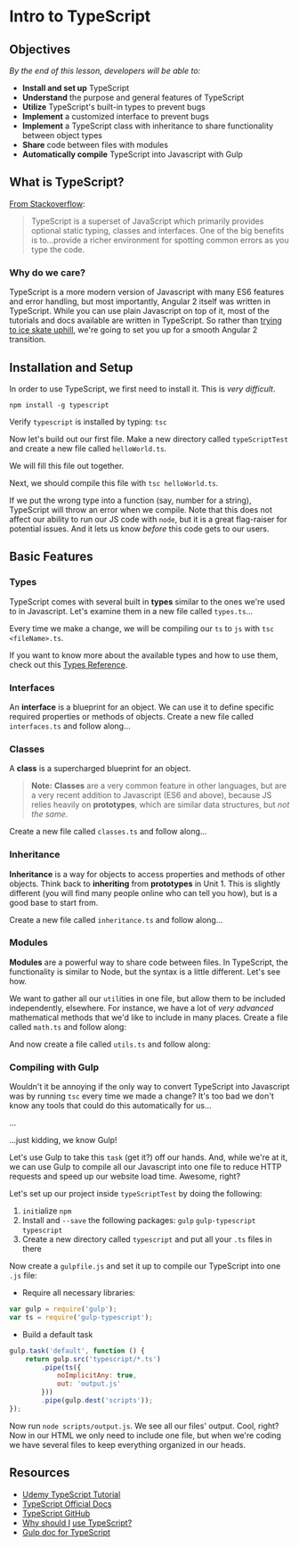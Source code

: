 <!--11:00 5 minutes -->

<!--Hook: So throughout this course, we've been trying to teach you the legacy tools currently in use in web development, and slowly introducing the newer tools that are coming out.  One of the most useful new tools is TypeScript, for two main reasons: it provides functionality that JS developers have been asking for since the late 90s, and it was used to create many modern tools, most notably Angular 2 and Ionic 2 (an Angular-based framework for building mobile apps).  And as today is all about Angular 2, we should probably show you the language it's written in. -->

# Intro to TypeScript

## Objectives
*By the end of this lesson, developers will be able to:*

- **Install and set up** TypeScript
- **Understand** the purpose and general features of TypeScript
- **Utilize** TypeScript's built-in types to prevent bugs
- **Implement** a customized interface to prevent bugs
- **Implement** a TypeScript class with inheritance to share functionality between object types
- **Share** code between files with modules
- **Automatically compile** TypeScript into Javascript with Gulp

<!--11:05 5 minutes -->

## What is TypeScript?

[From Stackoverflow](http://stackoverflow.com/questions/12694530/what-is-typescript-and-why-would-i-use-it-in-place-of-javascript):

>TypeScript is a superset of JavaScript which primarily provides optional static typing, classes and interfaces. One of the big benefits is to...provide a richer environment for spotting common errors as you type the code.

### Why do we care?

TypeScript is a more modern version of Javascript with many ES6 features and error handling, but most importantly, Angular 2 itself was written in TypeScript.  While you can use plain Javascript on top of it, most of the tutorials and docs available are written in TypeScript.  So rather than [trying to ice skate uphill](https://www.youtube.com/watch?v=pXhKzY0BKwY), we're going to set you up for a smooth Angular 2 transition.

<!--11:10 5 minutes -->

## Installation and Setup

In order to use TypeScript, we first need to install it.  This is *very difficult*.

`npm install -g typescript`

Verify `typescript` is installed by typing: `tsc`

Now let's build out our first file.  Make a new directory called `typeScriptTest` and create a new file called `helloWorld.ts`.

We will fill this file out together.

<!--11:15 10 minutes -->

<!-- Catch-up with code below

-- Compile this file three times, one with just console.log:
console.log("Hello World");

-- then add a function

function hello(string) {
	console.log("Hello " + string);
}

hello("universe");

--then make it Typescripty

function hello(string: String) {
	console.log("Hello " + string);
}

hello("universe");
hello(5);
-->

Next, we should compile this file with `tsc helloWorld.ts`.

If we put the wrong type into a function (say, number for a string), TypeScript will throw an error when we compile.  Note that this does not affect our ability to run our JS code with `node`, but it is a great flag-raiser for potential issues.  And it lets us know *before* this code gets to our users.

## Basic Features

<!--11:25 10 minutes -->

### Types

TypeScript comes with several built in **types** similar to the ones we're used to in Javascript.  Let's examine them in a new file called `types.ts`...

<!--Catch-up with code below

-- First start with:

var numero : Number = 1;
numero = 2;

-- Then:

numero = "fish";

--And talk about the error you see together

--Then go through the other major types:

var namey : String = "Bobz";

var isWinter : boolean = true;

--Pause before moving onto more complex types:

var names : string[] = ["Hans", "Franz"];

enum Starks {Jon, Bran, Eddard, Catlyn};

var cat : Starks = Starks.Catlyn;

-- Then talk about function casting:

function getName() : string{
	return 1;
}

-- Look at the error then:

function noReturn() : void {
	console.log('yo log, whattup?');
}
-->

Every time we make a change, we will be compiling our `ts` to `js` with `tsc <fileName>.ts`.

If you want to know more about the available types and how to use them, check out this [Types Reference](https://www.typescriptlang.org/docs/handbook/basic-types.html).

### Interfaces

<!--11:35 5 minutes -->

An **interface** is a blueprint for an object.  We can use it to define specific required properties or methods of objects.  Create a new file called `interfaces.ts` and follow along...

<!--Catch-up with following code

-- Create the interface

interface Stark {
	name: String
}

-- Then call the following ways

printName({name:"Eddard"});

printName({age:22});

-- Talk about the error that comes up, then adjust

interface Stark {
	name: String,
	age?: number
}

printName({name:"Eddard"});

printName({name: "Bran", age:22});

-->

### Classes

<!--11:40 10 minutes -->

A **class** is a supercharged blueprint for an object.

>**Note:** **Classes** are a very common feature in other languages, but are a very recent addition to Javascript (ES6 and above), because JS relies heavily on **prototypes**, which are similar data structures, but *not the same*.

Create a new file called `classes.ts` and follow along...

<!--Catch-up for code below

-- First create a class

class Stark {
	name: string = "Brandon";
	saying: String;
}

-- Then instantiate it

var ned = new Stark();

ned.saying = "Winter is coming!";

console.log(ned.saying);

-- Look familiar?  That's right, it's basically a constructor function--take a look at compiled JS

-- How do we put a method on the prototype?

class Stark {
	name: string = "Brandon";
	hello(person:string) {
		console.log("Hello, " + person);
	}
}

-- Now let's call it

ned.hello("Bobert");

-->

<!--11:50 10 minutes -->

### Inheritance

**Inheritance** is a way for objects to access properties and methods of other objects.  Think back to **inheriting** from **prototypes** in Unit 1.  This is slightly different (you will find many people online who can tell you how), but is a good base to start from.

Create a new file called `inheritance.ts` and follow along...

<!-- Catch-up for code below

-- Create a class:

class Person {
	name: string;
	dance() {
		console.log(this.name + " is dancing...");
	}
}

-- What if we want to pass a name in on person creation?  Put this inside the class

	constructor(name:string) {
		this.name = name;
	}

-- And dance:

var bran = new Person("Bran");

bran.dance();

-- Then extend:

class CoolPerson extends Person {
	dance() {
		console.log("awesomely!");
	}
}

var robb = new CoolPerson("Robb");
robb.dance();

-- Notice that Robb is not dancing yet...let's fix that...how do we reach a class *above* the current class?

	dance() {
		super.dance();
		console.log("awesomely!");
	}

-->

### Modules

<!--12:00 5 minutes -->

**Modules** are a powerful way to share code between files.  In TypeScript, the functionality is similar to Node, but the syntax is a little different.  Let's see how.

We want to gather all our `util`ities in one file, but allow them to be included independently, elsewhere.  For instance, we have a lot of *very advanced* mathematical methods that we'd like to include in many places.  Create a file called `math.ts` and follow along:

<!-- Catch-up for code below

export class Multiplication {
	timesTwo(n:number) {
		return n*2;
	}
}

-- Note that we could easily create another class called Addition, and we could put functions like `addTwo` inside it.  Does this look familiar?  (Yup, that's the ES6 method syntax)

-->

And now create a file called `utils.ts` and follow along:

<!-- Catch-up for code below

import math = require("./math");

var multiplication = new math.Multiplication();

console.log(multiplication.timesTwo(9));

-- Now try running utils.js...what happens?

-->

### Compiling with Gulp

<!--12:05 10 minutes -->

Wouldn't it be annoying if the only way to convert TypeScript into Javascript was by running `tsc` every time we made a change?  It's too bad we don't know any tools that could do this automatically for us...

...

...just kidding, we know Gulp!

Let's use Gulp to take this `task` (get it?) off our hands.  And, while we're at it, we can use Gulp to compile all our Javascript into one file to reduce HTTP requests and speed up our website load time.  Awesome, right?

Let's set up our project inside `typeScriptTest` by doing the following:

1. `init`ialize `npm`
2. Install and `--save` the following packages: `gulp` `gulp-typescript` `typescript`
3. Create a new directory called `typescript` and put all your `.ts` files in there

Now create a `gulpfile.js` and set it up to compile our TypeScript into one `.js` file:

- Require all necessary libraries:

```js
var gulp = require('gulp');
var ts = require('gulp-typescript');
```

- Build a default task

```js
gulp.task('default', function () {
    return gulp.src('typescript/*.ts')
        .pipe(ts({
            noImplicitAny: true,
            out: 'output.js'
        }))
        .pipe(gulp.dest('scripts'));
});
```

Now run `node scripts/output.js`.  We see all our files' output.  Cool, right?  Now in our HTML we only need to include one file, but when we're coding we have several files to keep everything organized in our heads.

## Resources

- [Udemy TypeScript Tutorial](https://www.udemy.com/typescript/learn/v4/overview)
- [TypeScript Official Docs](https://www.typescriptlang.org/)
- [TypeScript GitHub](https://github.com/Microsoft/TypeScript)
- [Why should I](http://stackoverflow.com/questions/12694530/what-is-typescript-and-why-would-i-use-it-in-place-of-javascript) [use TypeScript?](http://stackoverflow.com/questions/12694530/what-is-typescript-and-why-would-i-use-it-in-place-of-javascript/35048303#35048303)
- [Gulp doc for TypeScript](https://www.typescriptlang.org/docs/handbook/gulp.html)
